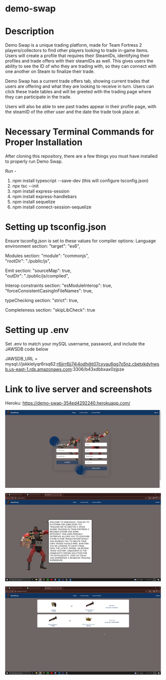 # demo-swap

# Description 
Demo Swap is a unique trading platform, made for Team Fortress 2 players/collectors to find other players looking to trade in-game items. Users will create a profile that requires their SteamIDs, identifying their profiles and trade offers with their steamIDs as well. This gives users the ability to see the ID of who they are trading with, so they can connect with one another on Steam to finalize their trade. 

Demo Swap has a current trade offers tab, showing current trades that users are offering and what they are looking to receive in turn. Users can click these trade tables and will be greeted with the trading page where they can participate in the trade. 

Users will also be able to see past trades appear in their profile page, with the steamID of the other user and the date the trade took place at. 

# Necessary Terminal Commands for Proper Installation
After cloning this repository, there are a few things you must have installed to properly run Demo Swap.

Run - 
1. npm install typescript --save-dev (this will configure tsconfig.json)
2. npx tsc --init
3. npm install express-session
4. npm install express-handlebars
5. npm install sequelize
6. npm install connect-session-sequelize

# Setting up tsconfig.json
Ensure tsconfig.json is set to these values for compiler options:
Language environment section:
"target": "es6",    

Modules section:
"module": "commonjs",                                
"rootDir": "./public/js",

Emit section:
 "sourceMap": true,                                
 "outDir": "./public/js/compiled", 

Interop constraints section:
"esModuleInterop": true,                             
"forceConsistentCasingInFileNames": true,

typeChecking section:
"strict": true,    

Completeness section:
"skipLibCheck": true 

# Setting up .env 
Set .env to match your mySQL username, password, and include the JAWSDB code below

JAWSDB_URL = mysql://jskklelyqr6rsq62:r6jjrr6jj74j4odh@t07cxyau6qg7o5nz.cbetxkdyhwsb.us-east-1.rds.amazonaws.com:3306/b43xdbbxax0zjpze

# Link to live server and screenshots 
Heroku: https://demo-swap-354ed4292240.herokuapp.com/

![Login](TF2-1.png)

![Home](<TF2 Home-2.png>)

![Current Offers](<TF2 Trades-1.png>)